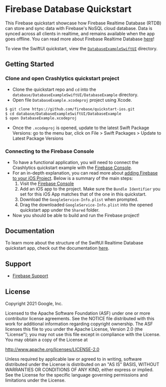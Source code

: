 Firebase Database Quickstart
=============================

This Firebase quickstart showcase how Firebase Realtime Database (RTDB) can store and sync data with
Firebase's NoSQL cloud database. Data is synced across all clients in realtime, and remains
available when the app goes offline. You can read more about Firebase Realtime Database
[here](https://firebase.google.com/docs/database/)!

To view the SwiftUI quickstart, view the
[`DatabaseExampleSwiftUI`](https://github.com/firebase/quickstart-ios/tree/master/database/DatabaseExampleSwiftUI/DatabaseExample) 
directory.

Getting Started
---------------

### Clone and open Crashlytics quickstart project

- Clone the quickstart repo and `cd` into the `database/DatabaseExampleSwiftUI/DatabaseExample`
  directory.
- Open file `DatabaseExample.xcodeproj` project using Xcode.

```bash
$ git clone https://github.com/firebase/quickstart-ios.git
$ cd database/DatabaseExampleSwiftUI/DatabaseExample
$ open DatabaseExample.xcodeproj
```
- Once the `.xcodeproj` is opened, update to the latest Swift Package Versions: go to the menu bar,
  click on File > Swift Packages > Update to Latest Package Versions 

### Connecting to the Firebase Console 

- To have a functional application, you will need to connect the Crashlytics quickstart example with
  the [Firebase Console](https://console.firebase.google.com).
- For an in-depth explanation, you can read more about [adding Firebase to your iOS
  Project](https://firebase.google.com/docs/ios/setup). Below is a summary of the main steps:
  1. Visit the [Firebase Console](https://console.firebase.google.com) 
  2. Add an iOS app to the project. Make sure the `Bundle Identifier` you set for this iOS App
     matches that of the one in this quickstart.
  3. Download the `GoogleService-Info.plist` when prompted.
  4. Drag the downloaded `GoogleService-Info.plist` into the opened quickstart app under the
     `Shared` folder.
- Now you should be able to build and run the Firebase project!

Documentation
-------------

To learn more about the structure of the SwiftUI Realtime Database quickstart app, check out the
documentation [here](./DesignDoc/rtdb_design_doc.md).

Support
-------

- [Firebase Support](https://firebase.google.com/support/)

License
-------

Copyright 2021 Google, Inc.

Licensed to the Apache Software Foundation (ASF) under one or more contributor
license agreements.  See the NOTICE file distributed with this work for
additional information regarding copyright ownership.  The ASF licenses this
file to you under the Apache License, Version 2.0 (the "License"); you may not
use this file except in compliance with the License.  You may obtain a copy of
the License at

  http://www.apache.org/licenses/LICENSE-2.0

Unless required by applicable law or agreed to in writing, software
distributed under the License is distributed on an "AS IS" BASIS, WITHOUT
WARRANTIES OR CONDITIONS OF ANY KIND, either express or implied.  See the
License for the specific language governing permissions and limitations under
the License.
